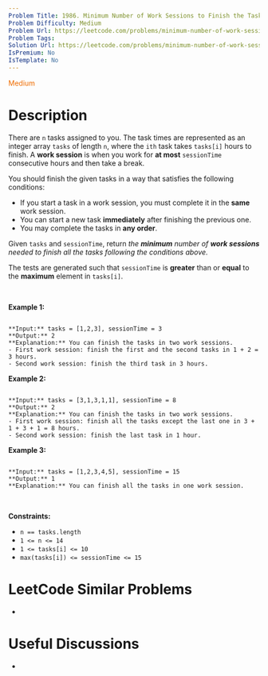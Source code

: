 ```yaml
---
Problem Title: 1986. Minimum Number of Work Sessions to Finish the Tasks
Problem Difficulty: Medium
Problem Url: https://leetcode.com/problems/minimum-number-of-work-sessions-to-finish-the-tasks/
Problem Tags: 
Solution Url: https://leetcode.com/problems/minimum-number-of-work-sessions-to-finish-the-tasks/solution/
IsPremium: No
IsTemplate: No
---
```


<span style="color: rgb(239, 108, 0);">Medium</span>

# Description

There are `n` tasks assigned to you. The task times are represented as an integer array `tasks` of length `n`, where the `ith` task takes `tasks[i]` hours to finish. A **work session** is when you work for **at most** `sessionTime` consecutive hours and then take a break.


You should finish the given tasks in a way that satisfies the following conditions:


* If you start a task in a work session, you must complete it in the **same** work session.
* You can start a new task **immediately** after finishing the previous one.
* You may complete the tasks in **any order**.


Given `tasks` and `sessionTime`, return *the **minimum** number of **work sessions** needed to finish all the tasks following the conditions above.*


The tests are generated such that `sessionTime` is **greater** than or **equal** to the **maximum** element in `tasks[i]`.


 


**Example 1:**



```

**Input:** tasks = [1,2,3], sessionTime = 3
**Output:** 2
**Explanation:** You can finish the tasks in two work sessions.
- First work session: finish the first and the second tasks in 1 + 2 = 3 hours.
- Second work session: finish the third task in 3 hours.

```

**Example 2:**



```

**Input:** tasks = [3,1,3,1,1], sessionTime = 8
**Output:** 2
**Explanation:** You can finish the tasks in two work sessions.
- First work session: finish all the tasks except the last one in 3 + 1 + 3 + 1 = 8 hours.
- Second work session: finish the last task in 1 hour.

```

**Example 3:**



```

**Input:** tasks = [1,2,3,4,5], sessionTime = 15
**Output:** 1
**Explanation:** You can finish all the tasks in one work session.

```

 


**Constraints:**


* `n == tasks.length`
* `1 <= n <= 14`
* `1 <= tasks[i] <= 10`
* `max(tasks[i]) <= sessionTime <= 15`




# LeetCode Similar Problems

- []()

# Useful Discussions

- []()
